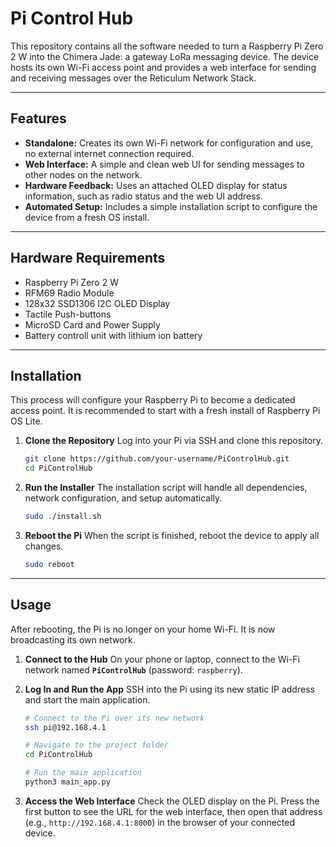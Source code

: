 # Pi Control Hub

This repository contains all the software needed to turn a Raspberry Pi Zero 2 W into the Chimera Jade: a gateway LoRa messaging device. The device hosts its own Wi-Fi access point and provides a web interface for sending and receiving messages over the Reticulum Network Stack.

***
## Features

* **Standalone:** Creates its own Wi-Fi network for configuration and use, no external internet connection required.
* **Web Interface:** A simple and clean web UI for sending messages to other nodes on the network.
* **Hardware Feedback:** Uses an attached OLED display for status information, such as radio status and the web UI address.
* **Automated Setup:** Includes a simple installation script to configure the device from a fresh OS install.

***
## Hardware Requirements

* Raspberry Pi Zero 2 W
* RFM69 Radio Module
* 128x32 SSD1306 I2C OLED Display
* Tactile Push-buttons
* MicroSD Card and Power Supply
* Battery controll unit with lithium ion battery

***
## Installation

This process will configure your Raspberry Pi to become a dedicated access point. It is recommended to start with a fresh install of Raspberry Pi OS Lite.

1.  **Clone the Repository**
    Log into your Pi via SSH and clone this repository.
    ```bash
    git clone https://github.com/your-username/PiControlHub.git
    cd PiControlHub
    ```

2.  **Run the Installer**
    The installation script will handle all dependencies, network configuration, and setup automatically.
    ```bash
    sudo ./install.sh
    ```

3.  **Reboot the Pi**
    When the script is finished, reboot the device to apply all changes.
    ```bash
    sudo reboot
    ```
***
## Usage

After rebooting, the Pi is no longer on your home Wi-Fi. It is now broadcasting its own network.

1.  **Connect to the Hub**
    On your phone or laptop, connect to the Wi-Fi network named **`PiControlHub`** (password: `raspberry`).

2.  **Log In and Run the App**
    SSH into the Pi using its new static IP address and start the main application.
    ```bash
    # Connect to the Pi over its new network
    ssh pi@192.168.4.1

    # Navigate to the project folder
    cd PiControlHub

    # Run the main application
    python3 main_app.py
    ```

3.  **Access the Web Interface**
    Check the OLED display on the Pi. Press the first button to see the URL for the web interface, then open that address (e.g., `http://192.168.4.1:8000`) in the browser of your connected device.
